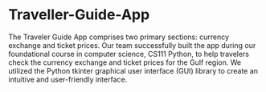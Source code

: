 # Traveller-Guide-App

The Traveler Guide App comprises two primary sections: currency exchange and ticket prices. Our team successfully built the app during our foundational course in computer science, CS111 Python, to help travelers check the currency exchange and ticket prices for the Gulf region. We utilized the Python tkinter graphical user interface (GUI) library to create an intuitive and user-friendly interface.

